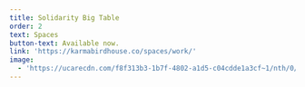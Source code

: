 ```yaml
---
title: Solidarity Big Table
order: 2
text: Spaces
button-text: Available now.
link: 'https://karmabirdhouse.co/spaces/work/'
image:
  - 'https://ucarecdn.com/f8f313b3-1b7f-4802-a1d5-c04cdde1a3cf~1/nth/0/'
---
```


